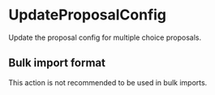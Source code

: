# UpdateProposalConfig

Update the proposal config for multiple choice proposals.

## Bulk import format

This action is not recommended to be used in bulk imports.
